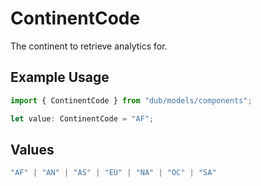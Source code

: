 # ContinentCode

The continent to retrieve analytics for.

## Example Usage

```typescript
import { ContinentCode } from "dub/models/components";

let value: ContinentCode = "AF";
```

## Values

```typescript
"AF" | "AN" | "AS" | "EU" | "NA" | "OC" | "SA"
```
